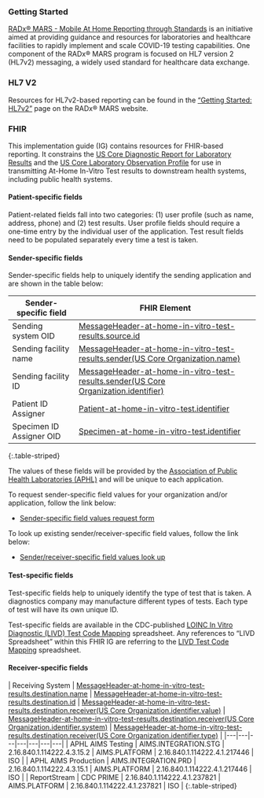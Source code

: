 ### Getting Started
[RADx® MARS - Mobile At Home Reporting through Standards](https://www.nibib.nih.gov/covid-19/radx-tech-program/mars) is an initiative aimed at providing guidance and resources for laboratories and healthcare facilities to rapidly implement and scale COVID-19 testing capabilities. One component of the RADx® MARS program is focused on HL7 version 2 (HL7v2) messaging, a widely used standard for healthcare data exchange.

### HL7 V2
Resources for HL7v2-based reporting can be found in the [“Getting Started: HL7v2”](https://www.nibib.nih.gov/covid-19/radx-tech-program/mars/hl7v2-getting-started) page on the RADx® MARS website.

### FHIR
This implementation guide (IG) contains resources for FHIR-based reporting. It constrains the [US Core Diagnostic Report for Laboratory Results](http://hl7.org/fhir/us/core/STU6.1/StructureDefinition-us-core-diagnosticreport-lab.html) and the  [US Core Laboratory Observation Profile](http://hl7.org/fhir/us/core/STU6.1/StructureDefinition-us-core-observation-lab.html) for use in transmitting At-Home In-Vitro Test results to downstream health systems, including public health systems.

#### Patient-specific fields
Patient-related fields fall into two categories: (1) user profile (such as name, address, phone) and (2) test results. User profile fields should require a one-time entry by the individual user of the application. Test result fields need to be populated separately every time a test is taken.

#### Sender-specific fields
Sender-specific fields help to uniquely identify the sending application and are shown in the table below:


| Sender-specific field | FHIR Element  |
|-----------------------|---------------|
| Sending system OID   | [MessageHeader-at-home-in-vitro-test-results.source.id](StructureDefinition-MessageHeader-at-home-in-vitro-test-results-definitions.html#diff_MessageHeader.source.id)|
| Sending facility name  | [MessageHeader-at-home-in-vitro-test-results.sender(US Core Organization.name)](http://hl7.org/fhir/us/core/STU6.1/StructureDefinition-us-core-organization-definitions.html#diff_Organization.name) |
| Sending facility ID  | [MessageHeader-at-home-in-vitro-test-results.sender(US Core Organization.identifier)](http://hl7.org/fhir/us/core/STU6.1/StructureDefinition-us-core-organization-definitions.html#diff_Organization.identifier:CLIA) |
| Patient ID Assigner  | [Patient-at-home-in-vitro-test.identifier](StructureDefinition-Patient-at-home-in-vitro-test-definitions.html#diff_Patient.identifier)  |
| Specimen ID Assigner OID  | [Specimen-at-home-in-vitro-test.identifier](StructureDefinition-Specimen-at-home-in-vitro-test-definitions.html#diff_Specimen.identifier) |
{:.table-striped}

The values of these fields will be provided by the [Association of Public Health Laboratories (APHL)](https://www.aphl.org/Pages/default.aspx) and will be unique to each application.

To request sender-specific field values for your organization and/or application, follow the link below:
 * [Sender-specific field values request form](https://app.smartsheet.com/b/form/7bf44b3acefa4fd38a9ed6a18957a296)

To look up existing sender/receiver-specific field values, follow the link below:
 * [Sender/receiver-specific field values look up](https://aphlinformatics.atlassian.net/wiki/spaces/CRL/pages/1454899212/OID+Report+Look+Up)
 
#### Test-specific fields
Test-specific fields help to uniquely identify the type of test that is taken. A diagnostics company may manufacture different types of tests. Each type of test will have its own unique ID. 

Test-specific fields are available in the CDC-published [LOINC In Vitro Diagnostic (LIVD) Test Code Mapping](https://www.cdc.gov/csels/dls/sars-cov-2-livd-codes.html) spreadsheet. Any references to “LIVD Spreadsheet” within this FHIR IG are referring to the [LIVD Test Code Mapping](https://www.cdc.gov/csels/dls/sars-cov-2-livd-codes.html) spreadsheet.

#### Receiver-specific fields

| Receiving System | [MessageHeader-at-home-in-vitro-test-results.destination.name](StructureDefinition-MessageHeader-at-home-in-vitro-test-results-definitions.html#diff_MessageHeader.destination.name) | [MessageHeader-at-home-in-vitro-test-results.destination.id](StructureDefinition-MessageHeader-at-home-in-vitro-test-results-definitions.html#diff_MessageHeader.destination.id) | [MessageHeader-at-home-in-vitro-test-results.destination.receiver(US Core Organization.identifier.value)](http://hl7.org/fhir/us/core/STU6.1/StructureDefinition-us-core-organization-definitions.html#diff_Organization.identifier) | [MessageHeader-at-home-in-vitro-test-results.destination.receiver(US Core Organization.identifier.system)](http://hl7.org/fhir/us/core/STU6.1/StructureDefinition-us-core-organization-definitions.html#diff_Organization.identifier) | [MessageHeader-at-home-in-vitro-test-results.destination.receiver(US Core Organization.identifier.type)](http://hl7.org/fhir/us/core/STU6.1/StructureDefinition-us-core-organization-definitions.html#diff_Organization.identifier) |
|---|---|---|---|---|---|---|
| APHL AIMS Testing | AIMS.INTEGRATION.STG | 2.16.840.1.114222.4.3.15.2 | AIMS.PLATFORM  | 2.16.840.1.114222.4.1.217446 | ISO |
| APHL AIMS Production | AIMS.INTEGRATION.PRD | 2.16.840.1.114222.4.3.15.1 | AIMS.PLATFORM | 2.16.840.1.114222.4.1.217446 | ISO |
| ReportStream | CDC PRIME | 2.16.840.1.114222.4.1.237821 | AIMS.PLATFORM | 2.16.840.1.114222.4.1.237821 | ISO |
{:.table-striped}
